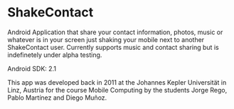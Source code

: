 ShakeContact
============

Android Application that share your contact information, photos, music or whatever is in your screen just shaking your mobile next to another ShakeContact user.
Currently supports music and contact sharing but is indefinetely under alpha testing.

Android SDK: 2.1

This app was developed back in 2011 at the Johannes Kepler Universität in Linz, Austria for the course Mobile Computing by the students Jorge Rego, Pablo Martínez and Diego Muñoz.
